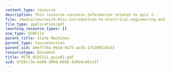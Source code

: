 ```yaml
---
content_type: resource
description: This resource contains information related to quiz 2.
file: /media/courses/6-01sc-introduction-to-electrical-engineering-and-computer-science-i-spring-2011/8728cc3eee60d09db6bb43de4c46ca1f_MIT6_01SCS11_quiz02.pdf
file_type: application/pdf
learning_resource_types: []
ocw_type: OCWFile
parent_title: State Machines
parent_type: CourseSection
parent_uid: b0e7778a-9914-9a75-aa7b-17b290520cb3
resourcetype: Document
title: MIT6_01SCS11_quiz02.pdf
uid: 8728cc3e-ee60-d09d-b6bb-43de4c46ca1f
---
```

